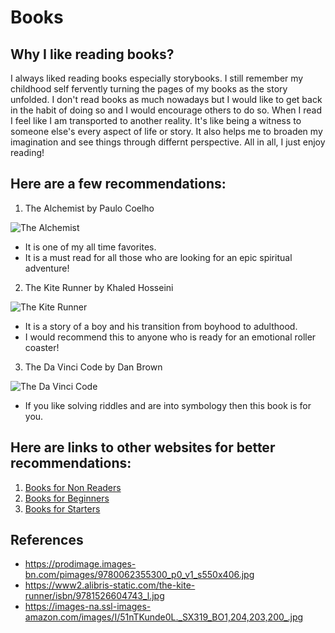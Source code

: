 # Books

## Why I like reading books?
I always liked reading books especially storybooks. I still remember my childhood self fervently turning the pages of my books as the story unfolded. I don't read books as much nowadays but I would like to get back in the habit of doing so and I would encourage others to do so. When I read I feel like I am transported to another reality. It's like being a witness to someone else's every aspect of life or story. It also helps me to broaden my imagination and see things through differnt perspective. All in all, I just enjoy reading!

## Here are a few recommendations:
1. The Alchemist by Paulo Coelho

![The Alchemist](https://prodimage.images-bn.com/pimages/9780062355300_p0_v1_s550x406.jpg)
  - It is one of my all time favorites.
  - It is a must read for all those who are looking for an epic spiritual adventure!
  
2. The Kite Runner by Khaled Hosseini

![The Kite Runner](https://www2.alibris-static.com/the-kite-runner/isbn/9781526604743_l.jpg)
  - It is a story of a boy and his transition from boyhood to adulthood.
  - I would recommend this to anyone who is ready for an emotional roller coaster!
  
3. The Da Vinci Code by Dan Brown

![The Da Vinci Code](https://images-na.ssl-images-amazon.com/images/I/51nTKunde0L._SX319_BO1,204,203,200_.jpg)
  - If you like solving riddles and are into symbology then this book is for you.
  
## Here are links to other websites for better recommendations:
1. [Books for Non Readers](https://www.goodreads.com/blog/show/1425-32-reader-recommended-books-to-inspire-nonreaders)
2. [Books for Beginners](https://www.scoopwhoop.com/16-books-to-choose-from-if-you-are-a-beginner/)
3. [Books for Starters](https://www.quora.com/What-are-some-of-the-best-novels-to-read-for-beginners)
  
## References
- https://prodimage.images-bn.com/pimages/9780062355300_p0_v1_s550x406.jpg
- https://www2.alibris-static.com/the-kite-runner/isbn/9781526604743_l.jpg
- https://images-na.ssl-images-amazon.com/images/I/51nTKunde0L._SX319_BO1,204,203,200_.jpg
